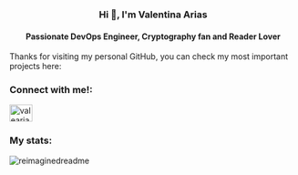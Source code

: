 <h3 align="center">Hi 👋, I'm Valentina Arias</h3>
<h4 align="center">Passionate DevOps Engineer, Cryptography fan and Reader Lover</h4>

Thanks for visiting my personal GitHub, you can check my most important projects here: 





<h3 align="left">Connect with me!: </h3>
<p align="left">
<a href="https://www.linkedin.com/in/valeariasp/" target="blank"><img align="center" src="https://icons8.com/icon/13930/linkedin" alt="valearias0618" height="30" width="40" /></a>
</p>

<h3 align="left">My stats: </h3>
<img src="https://myreadme.vercel.app/api/embed/YOURUSERNAME?panels=userstatistics,toprepositories,toplanguages,commitgraph" alt="reimaginedreadme" />
